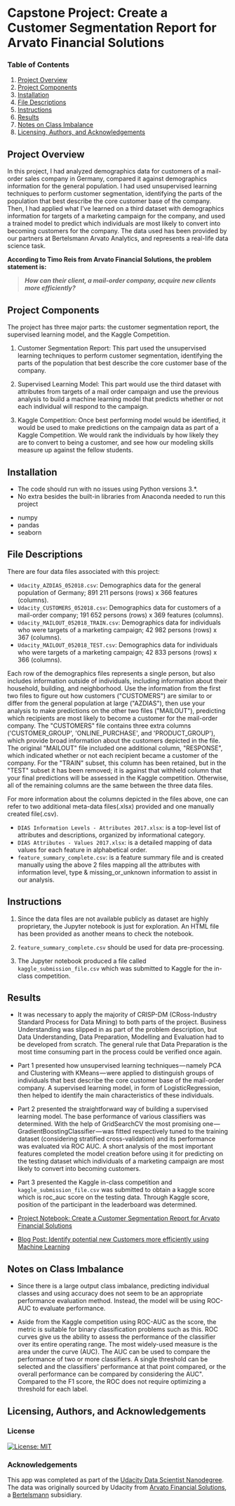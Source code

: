 # Capstone Project: Create a Customer Segmentation Report for Arvato Financial Solutions

### Table of Contents

1. [Project Overview](#overview)
2. [Project Components](#components)
3. [Installation](#installation)
4. [File Descriptions](#files)
5. [Instructions](#instructions)
6. [Results](#results)
7. [Notes on Class Imbalance](#class_imbalance)
8. [Licensing, Authors, and Acknowledgements](#licensing)

## Project Overview<a name="overview"></a>

In this project, I had analyzed demographics data for customers of a mail-order sales company in Germany, compared it against demographics information for the general population. I had used unsupervised learning techniques to perform customer segmentation, identifying the parts of the population that best describe the core customer base of the company. Then, I had applied what I've learned on a third dataset with demographics information for targets of a marketing campaign for the company, and used a trained model to predict which individuals are most likely to convert into becoming customers for the company. The data used has been provided by our partners at Bertelsmann Arvato Analytics, and represents a real-life data science task.

**According to Timo Reis from Arvato Financial Solutions, the problem statement is:**

>**_How can their client, a mail-order company, acquire new clients more efficiently?_**

## Project Components<a name="components"></a>

The project has three major parts: the customer segmentation report, the supervised learning model, and the Kaggle Competition.
1. Customer Segmentation Report: This part used the unsupervised learning techniques to perform customer segmentation, identifying the parts of the population that best describe the core customer base of the company.

2. Supervised Learning Model: This part would use the third dataset with attributes from targets of a mail order campaign and use the previous analysis to build a machine learning model that predicts whether or not each individual will respond to the campaign.

3. Kaggle Competition: Once best performing model would be identified, it would be used to make predictions on the campaign data as part of a Kaggle Competition. We would rank the individuals by how likely they are to convert to being a customer, and see how our modeling skills measure up against the fellow students.

## Installation<a name="installation"></a>

- The code should run with no issues using Python versions 3.*.
- No extra besides the built-in libraries from Anaconda needed to run this project

* numpy
* pandas
* seaborn

## File Descriptions<a name="files"></a>

There are four data files associated with this project:
* `Udacity_AZDIAS_052018.csv`: Demographics data for the general population of Germany; 891 211 persons (rows) x 366 features (columns).
* `Udacity_CUSTOMERS_052018.csv`: Demographics data for customers of a mail-order company; 191 652 persons (rows) x 369 features (columns).
* `Udacity_MAILOUT_052018_TRAIN.csv`: Demographics data for individuals who were targets of a marketing campaign; 42 982 persons (rows) x 367 (columns).
* `Udacity_MAILOUT_052018_TEST.csv`: Demographics data for individuals who were targets of a marketing campaign; 42 833 persons (rows) x 366 (columns).

Each row of the demographics files represents a single person, but also includes information outside of individuals, including information about their household, building, and neighborhood. Use the information from the first two files to figure out how customers ("CUSTOMERS") are similar to or differ from the general population at large ("AZDIAS"), then use your analysis to make predictions on the other two files ("MAILOUT"), predicting which recipients are most likely to become a customer for the mail-order company.
The "CUSTOMERS" file contains three extra columns ('CUSTOMER_GROUP', 'ONLINE_PURCHASE', and 'PRODUCT_GROUP'), which provide broad information about the customers depicted in the file. The original "MAILOUT" file included one additional column, "RESPONSE", which indicated whether or not each recipient became a customer of the company. For the "TRAIN" subset, this column has been retained, but in the "TEST" subset it has been removed; it is against that withheld column that your final predictions will be assessed in the Kaggle competition. Otherwise, all of the remaining columns are the same between the three data files.

For more information about the columns depicted in the files above, one can refer to two additional meta-data files(.xlsx) provided and one manually created file(.csv).

* `DIAS Information Levels - Attributes 2017.xlsx`: is a top-level list of attributes and descriptions, organized by informational category.
* `DIAS Attributes - Values 2017.xlsx`: is a detailed mapping of data values for each feature in alphabetical order.
* `feature_summary_complete.csv`: is a feature summary file and is created manually using the above 2 files mapping all the attributes with information level, type & missing_or_unknown information to assist in our analysis.

## Instructions<a name="instructions"></a>
1. Since the data files are not available publicly as dataset are highly proprietary, the Jupyter notebook is just for exploration. An HTML file has been provided as another means to check the notebook.

2. `feature_summary_complete.csv` should be used for data pre-processing.

3. The Jupyter notebook produced a file called `kaggle_submission_file.csv` which was submitted to Kaggle for the in-class competition.


## Results<a name="results"></a>
* It was necessary to apply the majority of CRISP-DM (CRoss-Industry Standard Process for Data Mining) to both parts of the project. Business Understanding was slipped in as  part of the problem description, but Data Understanding, Data Preparation, Modelling and Evaluation had to be developed from scratch. The general rule that Data Preparation is the most time consuming part in the process could be verified once again.

* Part 1 presented how unsupervised learning techniques — namely PCA and Clustering with KMeans — were applied to distinguish groups of individuals that best describe the core customer base of the mail-order company. A supervised learning model, in form of LogisticRegression, then helped to identify the main characteristics of these individuals.

* Part 2 presented the straightforward way of building a supervised learning model. The base performance of various classifiers was determined. With the help of GridSearchCV the most promising one — GradientBoostingClassifier — was fitted respectively tuned to the training dataset (considering stratified cross-validation) and its performance was evaluated via ROC AUC. A short analysis of the most important features completed the model creation before using it for predicting on the testing dataset which individuals of a marketing campaign are most likely to convert into becoming customers.

* Part 3 presented the Kaggle in-class competition and `kaggle_submission_file.csv` was submitted to obtain a kaggle score which is roc_auc score on the testing data. Through Kaggle score, position of the participant in the leaderboard was determined.

* [Project Notebook: Create a Customer Segmentation Report for Arvato Financial Solutions](https://nbviewer.jupyter.org/github/gauravansal/DSND-Capstone-Project/blob/master/Arvato%20Project%20Workbook.html)
* [Blog Post: Identify potential new Customers more efficiently using Machine Learning](https://medium.com/@ansal.gaurav/identify-new-customers-more-efficiently-using-machine-learning-15a10255baf8)

## Notes on Class Imbalance<a name="class_imbalance"></a>

 - Since there is a large output class imbalance, predicting individual classes and using accuracy does not seem to be an appropriate performance evaluation method. Instead, the model will be using ROC-AUC to evaluate performance.

 - Aside from the Kaggle competition using ROC-AUC as the score, the metric is suitable for binary classification problems such as this. ROC curves give us the ability to assess the performance of the classifier over its entire operating range. The most widely-used measure is the area under the curve (AUC). The AUC can be used to compare the performance of two or more classifiers. A single threshold can be selected and the classifiers' performance at that point compared, or the overall performance can be compared by considering the AUC". Compared to the F1 score, the ROC does not require optimizing a threshold for each label.

## Licensing, Authors, and Acknowledgements<a name="licensing"></a>

<a name="license"></a>
### License
[![License: MIT](https://img.shields.io/badge/License-MIT-yellow.svg)](https://opensource.org/licenses/MIT)

<a name="acknowledgement"></a>
### Acknowledgements

This app was completed as part of the [Udacity Data Scientist Nanodegree](https://www.udacity.com/course/data-scientist-nanodegree--nd025). The data was originally sourced by Udacity from [Arvato Financial Solutions](https://medium.com/r/?url=https%3A%2F%2Fwww.arvato.com%2Fus-en%2Fsolutions%2Ffinancial-solutions.html), a [Bertelsmann](https://medium.com/r/?url=https%3A%2F%2Fwww.bertelsmann.com%2F) subsidiary.